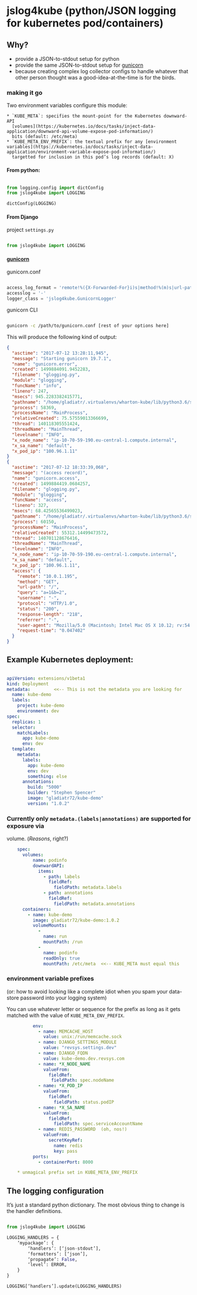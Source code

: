 
# jslog4kube (python/JSON logging for kubernetes pod/containers)


## Why?

  * provide a JSON-to-stdout setup for python
  * provide the same JSON-to-stdout setup for [gunicorn](http://gunicorn.org)
  * because creating complex log collector configs to handle whatever
    that other person thought was a good-idea-at-the-time is for the birds.

### making it go

Two environment variables configure this module:

    * `KUBE_META`: specifies the mount-point for the Kubernetes downward-API
      [volumes](https://kubernetes.io/docs/tasks/inject-data-application/downward-api-volume-expose-pod-information/)
      bits (default: /etc/meta)
    * `KUBE_META_ENV_PREFIX`: the textual prefix for any [environment variables](https://kubernetes.io/docs/tasks/inject-data-application/environment-variable-expose-pod-information/)
      targetted for inclusion in this pod’s log records (default: X)

#### From python:

```python

from logging.config import dictConfig
from jslog4kube import LOGGING

dictConfig(LOGGING)

```


#### From Django

project `settings.py`
```python

from jslog4kube import LOGGING

```

#### [gunicorn](http://gunicorn.org)

gunicorn.conf
```python

access_log_format = 'remote!%({X-Forwarded-For}i)s|method!%(m)s|url-path!%(U)s|query!%(q)s|username!%(u)s|protocol!%(H)s|status!%(s)s|response-length!%(b)s|referrer!%(f)s|user-agent!%(a)s|request-time!%(L)s'
accesslog = '-'
logger_class = 'jslog4kube.GunicornLogger'

```

gunicorn CLI
```bash

gunicorn -c /path/to/gunicorn.conf [rest of your options here]
```


This will produce the following kind of output:

```json
{
  "asctime": "2017-07-12 13:28:11,945",
  "message": "Starting gunicorn 19.7.1",
  "name": "gunicorn.error",
  "created": 1499884091.9452283,
  "filename": "glogging.py",
  "module": "glogging",
  "funcName": "info",
  "lineno": 247,
  "msecs": 945.2283382415771,
  "pathname": "/home/gladiatr/.virtualenvs/wharton-kube/lib/python3.6/site-packages/gunicorn/glogging.py",
  "process": 58369,
  "processName": "MainProcess",
  "relativeCreated": 75.57559013366699,
  "thread": 140118305551424,
  "threadName": "MainThread",
  "levelname": "INFO",
  "x_node_name": "ip-10-70-59-190.eu-central-1.compute.internal",
  "x_sa_name": "default",
  "x_pod_ip": "100.96.1.11"
}
{
  "asctime": "2017-07-12 18:33:39,068",
  "message": "(access record)",
  "name": "gunicorn.access",
  "created": 1499884419.0684257,
  "filename": "glogging.py",
  "module": "glogging",
  "funcName": "access",
  "lineno": 327,
  "msecs": 68.42565536499023,
  "pathname": "/home/gladiatr/.virtualenvs/wharton-kube/lib/python3.6/site-packages/gunicorn/glogging.py",
  "process": 60150,
  "processName": "MainProcess",
  "relativeCreated": 55312.14499473572,
  "thread": 140701128676416,
  "threadName": "MainThread",
  "levelname": "INFO",
  "x_node_name": "ip-10-70-59-190.eu-central-1.compute.internal",
  "x_sa_name": "default",
  "x_pod_ip": "100.96.1.11",
  "access": {
    "remote": "10.0.1.195",
    "method": "GET",
    "url-path": "/",
    "query": "a=1&b=2",
    "username": "-",
    "protocol": "HTTP/1.0",
    "status": "200",
    "response-length": "218",
    "referrer": "-",
    "user-agent": "Mozilla/5.0 (Macintosh; Intel Mac OS X 10.12; rv:54.0) Gecko/20100101 Firefox/54.0",
    "request-time": "0.047402"
  }
}
```


## Example Kubernetes deployment:

```yaml

apiVersion: extensions/v1beta1
kind: Deployment
metadata:         <<-- This is not the metadata you are looking for
  name: kube-demo
  labels:
    project: kube-demo
    environment: dev
spec:
  replicas: 1
  selector:
    matchLabels:
      app: kube-demo
      env: dev
  template:
    metadata:
      labels:
        app: kube-demo
        env: dev
        something: else
      annotations:
        build: "5000"
        builder: "Stephen Spencer"
        image: "gladiatr72/kube-demo"
        version: "1.0.2"

```

### Currently only `metadata.(labels|annotations)` are supported for exposure via
volume. (_Reasons_, right?)

```yaml
    spec:
      volumes:
          name: podinfo
          downwardAPI:
            items:
              - path: labels
                fieldRef:
                  fieldPath: metadata.labels
              - path: annotations
                fieldRef:
                  fieldPath: metadata.annotations
      containers:
        - name: kube-demo
          image: gladiatr72/kube-demo:1.0.2
          volumeMounts:
            -
              name: run
              mountPath: /run
            -
              name: podinfo
              readOnly: true
              mountPath: /etc/meta  <<-- KUBE_META must equal this
```

### environment variable prefixes
(or: how to avoid looking like a complete idiot when you spam your data-store
password into your logging system)

You can use whatever letter or sequence for the prefix as long as it gets matched
with the value of `KUBE_META_ENV_PREFIX`.

```yaml
          env:
            - name: MEMCACHE_HOST
              value: unix:/run/memcache.sock
            - name: DJANGO_SETTINGS_MODULE
              value: "revsys.settings.dev"
            - name: DJANGO_FQDN
              value: kube-demo.dev.revsys.com
            - name: *X_NODE_NAME
              valueFrom:
                fieldRef:
                 fieldPath: spec.nodeName
            - name: *X_POD_IP
              valueFrom:
                fieldRef:
                  fieldPath: status.podIP
            - name: *X_SA_NAME
              valueFrom:
                fieldRef:
                  fieldPath: spec.serviceAccountName
            - name: REDIS_PASSWORD  (oh, nos!)
              valueFrom:
                secretKeyRef:
                  name: redis
                  key: pass
          ports:
            - containerPort: 8000

    * unmagical prefix set in KUBE_META_ENV_PREFIX

```

## The logging configuration

It’s just a standard python dictionary. The most obvious thing to change
is the handler definitions.


```python

from jslog4kube import LOGGING

LOGGING_HANDLERS = {
    ‘mypackage’: {
        ‘handlers’: [‘json-stdout’],
        ‘formatters’: [‘json’],
        ‘propagate’: False,
        ‘level’: ERROR,
    }
}

LOGGING[‘handlers’].update(LOGGING_HANDLERS)

```





